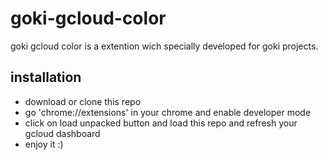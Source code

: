 # goki-gcloud-color

goki gcloud color is a extention wich specially developed for goki projects.

## installation
* download or clone this repo
* go 'chrome://extensions' in your chrome and enable developer mode
* click on load unpacked button and load this repo and refresh your gcloud dashboard
* enjoy it :)
